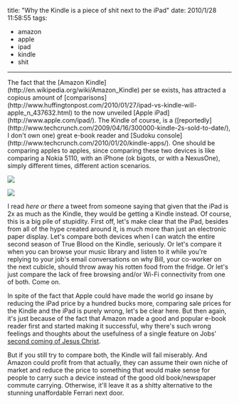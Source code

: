title: "Why the Kindle is a piece of shit next to the iPad"
date: 2010/1/28 11:58:55
tags:
- amazon
- apple
- ipad
- kindle
- shit
---
<p>The fact that the [Amazon Kindle](http://en.wikipedia.org/wiki/Amazon_Kindle) per se exists, has attracted a copious amount of [comparisons](http://www.huffingtonpost.com/2010/01/27/ipad-vs-kindle-will-apple_n_437632.html) to the now unveiled [Apple iPad](http://www.apple.com/ipad/). The Kindle of course, is a ([reportedly](http://www.techcrunch.com/2009/04/16/300000-kindle-2s-sold-to-date/), I don't own one) great e-book reader and [Sudoku console](http://www.techcrunch.com/2010/01/20/kindle-apps/). One should be comparing apples to apples, since comparing these two devices is like comparing a Nokia 5110, with an iPhone (ok bigots, or with a NexusOne), simply different times, different action scenarios.

![](/old/stereonaut/2010/01/draft_lens6658522module53931922photo_1251308001Apple-and-Orange-300x205.jpg)

![](/old/stereonaut/2010/01/nokia5110camera-300x263.jpg)

I read *here or there* a tweet from someone saying that given that the iPad is 2x as much as the Kindle, they would be getting a Kindle instead. Of course, this is a big pile of stupidity. First off, let's make clear that the iPad, besides from all of the hype created around it, is much more than just an electronic paper display. Let's compare both devices when I can watch the entire second season of True Blood on the Kindle, seriously. Or let's compare it when you can browse your music library and listen to it while you're replying to your job's email conversations on why Bill, your co-worker on the next cubicle, should throw away his rotten food from the fridge. Or let's just compare the lack of free browsing and/or Wi-Fi connectivity from one of both. Come on.

In spite of the fact that Apple could have made the world go insane by reducing the iPad price by a hundred bucks more, comparing sale prices for the Kindle and the iPad is purely wrong, let's be clear here. But then again, it's just because of the fact that Amazon made a good and popular e-book reader first and started making it successful, why there's such wrong feelings and thoughts about the usefulness of a single feature on Jobs' [second coming of Jesus Christ](http://twitter.com/soapnana/status/8258274286).

But if you still try to compare both, the Kindle will fail miserably. And Amazon could profit from that actually, they can assume their own niche of market and reduce the price to something that would make sense for people to carry such a device instead of the good old book/newspaper commute carrying. Otherwise, it'll leave it as a shitty alternative to the stunning unaffordable Ferrari next door.
